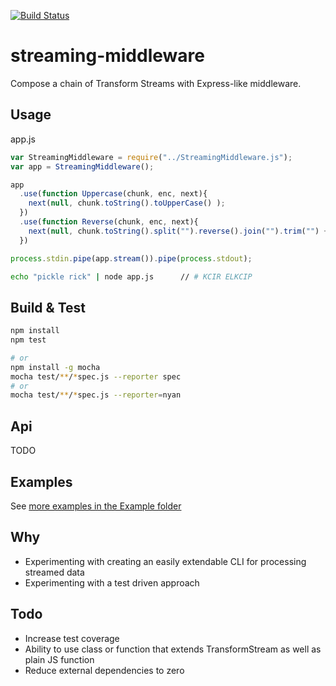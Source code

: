 [![Build Status](https://travis-ci.org/yoosername/streaming-middleware.svg?branch=master)](https://travis-ci.org/yoosername/streaming-middleware)

# streaming-middleware
Compose a chain of Transform Streams with Express-like middleware.

## Usage
app.js
```javascript
var StreamingMiddleware = require("../StreamingMiddleware.js");
var app = StreamingMiddleware();

app
  .use(function Uppercase(chunk, enc, next){
    next(null, chunk.toString().toUpperCase() );
  })
  .use(function Reverse(chunk, enc, next){
    next(null, chunk.toString().split("").reverse().join("").trim("") + "\n" );
  })

process.stdin.pipe(app.stream()).pipe(process.stdout);
```

```bash
echo "pickle rick" | node app.js      // # KCIR ELKCIP
```

## Build & Test
```bash
npm install
npm test

# or
npm install -g mocha
mocha test/**/*spec.js --reporter spec
# or
mocha test/**/*spec.js --reporter=nyan
```

## Api
TODO

## Examples
See [more examples in the Example folder](https://github.com/yoosername/streaming-middleware/blob/master/examples/EXAMPLES.md)


## Why
* Experimenting with creating an easily extendable CLI for processing streamed data
* Experimenting with a test driven approach

## Todo
* Increase test coverage
* Ability to use class or function that extends TransformStream as well as plain JS function
* Reduce external dependencies to zero
